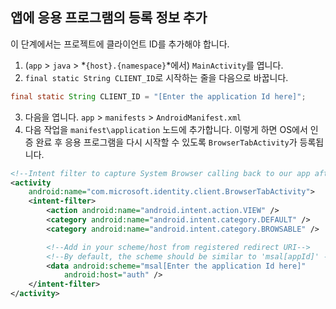 
## <a name="add-the-applications-registration-information-to-your-app"></a>앱에 응용 프로그램의 등록 정보 추가

이 단계에서는 프로젝트에 클라이언트 ID를 추가해야 합니다.

1.  (`app` > `java` > *`{host}.{namespace}`*에서) `MainActivity`를 엽니다.
2.  `final static String CLIENT_ID`로 시작하는 줄을 다음으로 바꿉니다.
```java
final static String CLIENT_ID = "[Enter the application Id here]";
```
3. 다음을 엽니다. `app` > `manifests` > `AndroidManifest.xml`
4. 다음 작업을 `manifest\application` 노드에 추가합니다. 이렇게 하면 OS에서 인증 완료 후 응용 프로그램을 다시 시작할 수 있도록 `BrowserTabActivity`가 등록됩니다.

```xml
<!--Intent filter to capture System Browser calling back to our app after Sign In-->
<activity
    android:name="com.microsoft.identity.client.BrowserTabActivity">
    <intent-filter>
        <action android:name="android.intent.action.VIEW" />
        <category android:name="android.intent.category.DEFAULT" />
        <category android:name="android.intent.category.BROWSABLE" />

        <!--Add in your scheme/host from registered redirect URI-->
        <!--By default, the scheme should be similar to 'msal[appId]' -->
        <data android:scheme="msal[Enter the application Id here]"
            android:host="auth" />
    </intent-filter>
</activity>
```


